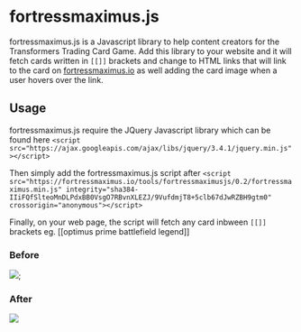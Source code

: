 # fortressmaximus.js

fortressmaximus.js is a Javascript library to help content creators for the Transformers Trading Card Game. Add this library to your website and it will fetch cards
written in `[[]]` brackets and change to HTML links that will link to the card on [fortressmaximus.io](https://fortressmaximus.io) as well adding the card image when a user hovers over the link.

## Usage

fortressmaximus.js require the JQuery Javascript library which can be found here
`<script src="https://ajax.googleapis.com/ajax/libs/jquery/3.4.1/jquery.min.js"></script>`

Then simply add the fortressmaximus.js script after
`<script src="https://fortressmaximus.io/tools/fortressmaximusjs/0.2/fortressmaximus.min.js" integrity="sha384-IIiFQfSlteoMnDLPdxBB0VsgO7RBvnXLEZJ/9VufdmjT8+5clb67dJwRZBH9gtm0" crossorigin="anonymous"></script>`

Finally, on your web page, the script will fetch any card inbween `[[]]` brackets
eg.
[[optimus prime battlefield legend]]

### Before
![](https://fortressmaximus.io/tools/fortressmaximusjs/before.jpg);

### After
![](https://fortressmaximus.io/tools/fortressmaximusjs/after.gif)
